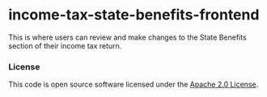 
# income-tax-state-benefits-frontend

This is where users can review and make changes to the State Benefits section of their income tax return.

### License

This code is open source software licensed under the [Apache 2.0 License]("http://www.apache.org/licenses/LICENSE-2.0.html").